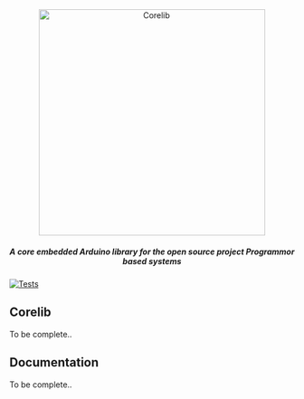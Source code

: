 <div align="center">

<img src="support/epicecu-dbw-logo.png" alt="Corelib" width="400" />

##### A core embedded Arduino library for the open source project Programmor based systems
</div>

[![Tests](https://github.com/epicecu/corelib/actions/workflows/unit_tests.yml/badge.svg?branch=master)](https://github.com/epicecu/corelib/actions/workflows/unit_tests.yml)

## Corelib
To be complete..

## Documentation
To be complete..

